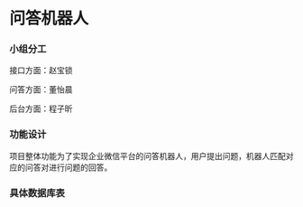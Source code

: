 # 问答机器人

### 小组分工

接口方面：赵宝锁

问答方面：董怡晨

后台方面：程子昕

### 功能设计

项目整体功能为了实现企业微信平台的问答机器人，用户提出问题，机器人匹配对应的问答对进行问题的回答。

### 具体数据库表

